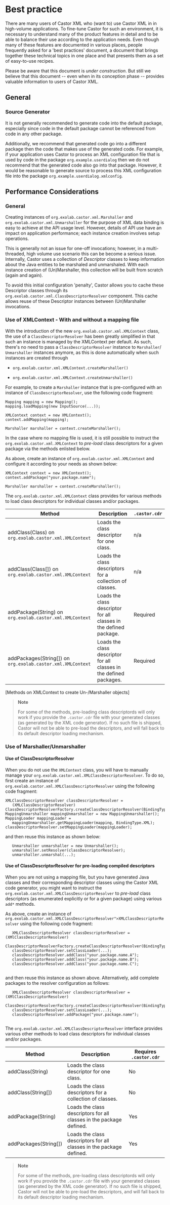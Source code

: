 Best practice
=============

There are many users of Castor XML who (want to) use Castor XML in in
high-volume applications. To fine-tune Castor for such an environment,
it is necessary to understand many of the product features in detail and
to be able to balance their use according to the application needs. Even
though many of these features are documented in various places, people
frequently asked for a 'best practices' document, a document that brings
together these technical topics in one place and that presents them as a
set of easy-to-use recipes.

Please be aware that this document is *under construction*. But still we
believe that this document -- even when in its conception phase --
provides valuable information to users of Castor XML.

General
-------

### Source Generator

It is not generally recommended to generate code into the default
package, especially since code in the default package cannot be
referenced from code in any other package.

Additionally, we recommend that generated code go into a different
package then the code that makes use of the generated code. For example,
if your application uses Castor to process an XML configuration file
that is used by code in the package `org.example.userdialog` then we do
not recommend that the generated code also go into that package.
However, it would be reasonable to generate source to process this XML
configuration file into the package `org.example.userdialog.xmlconfig`.

Performance Considerations
--------------------------

### General

Creating instances of `org.exolab.castor.xml.Marshaller` and
`org.exolab.castor.xml.Unmarshaller` for the purpose of XML data binding
is easy to achieve at the API usage level. However, details of API use
have an impact on application performance; each instance creation
involves setup operations.

This is generally not an issue for one-off invocations; however, in a
multi-threaded, high volume use scenario this can be become a serious
issue. Internally, Castor uses a collection of *Descriptor* classes to
keep information about the Java entities to be marshaled and
unmarshaled. With each instance creation of (Un)Marshaller, this
collection will be built from scratch (again and again).

To avoid this initial configuration 'penalty', Castor allows you to
cache these Descriptor classes through its
`org.exolab.castor.xml.ClassDescriptorResolver` component. This cache
allows reuse of these Descriptor instances between (Un)Marshaller
invocations.

### Use of XMLContext - With and without a mapping file

With the introduction of the new `org.exolab.castor.xml.XMLContext`
class, the use of a `ClassDescriptorResolver` has been greatly
simplified in that such an instance is managed by the XMLContext per
default. As such, there's no need to pass a `ClassDescriptorResolver`
instance to `Marshaller`/ `Unmarshaller` instances anymore, as this is
done automatically when such instances are created through

-   `org.exolab.castor.xml.XMLContext.createMarshaller()`

-   `org.exolab.castor.xml.XMLContext.createUnmarshaller()`

For example, to create a `Marshaller` instance that is pre-configured
with an instance of `ClassDescriptorResolver`, use the following code
fragment:

``` {.java}
Mapping mapping = new Mapping();
mapping.loadMapping(new InputSource(...));
        
XMLContext context = new XMLContext();
context.addMapping(mapping);

Marshaller marshaller = context.createMarshaller();
```

In the case where no mapping file is used, it is still possible to
instruct the `org.exolab.castor.xml.XMLContext` to *pre-load* class
descriptors for a given package via the methods enlisted below.

As above, create an instance of `org.exolab.castor.xml.XMLContext` and
configure it according to your needs as shown below:

``` {.java}
XMLContext context = new XMLContext();
context.addPackage("your.package.name");

Marshaller marshaller = context.createMarshaller();
```

The `org.exolab.castor.xml.XMLContext` class provides for various
methods to load class descriptors for individual classes and/or
packages.

| Method | Description | `.castor.cdr`
| ------ | ----------- | ---------------
| addClass(Class) on `org.exolab.castor.xml.XMLContext` | Loads the class descriptor for one class. | n/a
| addClass(Class\[\]) on `org.exolab.castor.xml.XMLContext` | Loads the class descriptors for a collection of classes. | n/a
| addPackage(String) on `org.exolab.castor.xml.XMLContext` | Loads the class descriptor for all classes in the defined package. | Required
| addPackages(String\[\]) on `org.exolab.castor.xml.XMLContext` | Loads the class descriptor for all classes in the defined packages. | Required
[Methods on XMLContext to create Un-/Marshaller objects]

> **Note**
>
> For some of the methods, pre-loading class descriptords will only work
> if you provide the `.castor.cdr` file with your generated classes (as
> generated by the XML code generator). If no such file is shipped,
> Castor will not be able to pre-load the descriptors, and will fall
> back to its default descriptor loading mechanism.

### Use of Marshaller/Unmarshaller

#### Use of ClassDescriptorResolver

When you do not use the `XMLContext` class, you will have to manually
manage your `org.exolab.castor.xml.XMLClassDescriptorResolver`. To do
so, first create an instance of `org.exolab.castor.xml.XMLClassDescriptorResolver` using the following
code fragment:

``` {.java}
XMLClassDescriptorResolver classDescriptorResolver = 
   (XMLClassDescriptorResolver) ClassDescriptorResolverFactory.createClassDescriptorResolver(BindingType.XML);
MappingUnmarshaller mappingUnmarshaller = new MappingUnmarshaller();
MappingLoader mappingLoader = 
   mappingUnmarshaller.getMappingLoader(mapping, BindingType.XML);
classDescriptorResolver.setMappingLoader(mappingLoader);
```

and then reuse this instance as shown below:

``` {.java}
   Unmarshaller unmarshaller = new Unmarshaller();
   unmarshaller.setResolver(classDescriptorResolver);
   unmarshaller.unmarshal(...);
```

#### Use of ClassDescriptorResolver for pre-loading compiled descriptors

When you are not using a mapping file, but you have generated Java
classes and their corresponding descriptor classes using the Castor XML
code generator, you might want to instruct the
`org.exolab.castor.xml.XMLClassDescriptorResolver` to *pre-load* class
descriptors (as enumerated explicitly or for a given package) using
various `add*` methods.

As above, create an instance of
`org.exolab.castor.xml.XMLClassDescriptorResolver">XMLClassDescriptorResolver`
using the following code fragment:

``` {.java}
   XMLClassDescriptorResolver classDescriptorResolver = (XMlClassDescriptorResolver)
      ClassDescriptorResolverFactory.createClassDescriptorResolver(BindingType.XML);
   classDescriptorResolver.setClassLoader(...);
   classDescriptorResolver.addClass("your.package.name.A");
   classDescriptorResolver.addClass("your.package.name.B");
   classDescriptorResolver.addClass("your.package.name.C");
           
```

and then reuse this instance as shown above. Alternatively, add complete
packages to the resolver configuration as follows:

``` {.java}
   XMLClassDescriptorResolver classDescriptorResolver = (XMlClassDescriptorResolver)
      ClassDescriptorResolverFactory.createClassDescriptorResolver(BindingType.XML);
   classDescriptorResolver.setClassLoader(...);
   classDescriptorResolver.addPackage("your.package.name");
           
```

The `org.exolab.castor.xml.XMLClassDescriptorResolver` interface
provides various other methods to load class descriptors for individual
classes and/or packages.

| Method | Description | Requires `.castor.cdr`
| ------ | ----------- | ----------------------
| addClass(String) | Loads the class descriptor for one class. | No
| addClass(String\[\]) | Loads the class descriptors for a collection of classes. | No
| addPackage(String) | Loads the class descriptors for all classes in the package defined. | Yes
| addPackages(String\[\]) | Loads the class descriptors for all classes in the package defined. | Yes

> **Note**
>
> For some of the methods, pre-loading class descriptords will only work
> if you provide the `.castor.cdr` file with your generated classes (as
> generated by the XML code generator). If no such file is shipped,
> Castor will not be able to pre-load the descriptors, and will fall
> back to its default descriptor loading mechanism.
